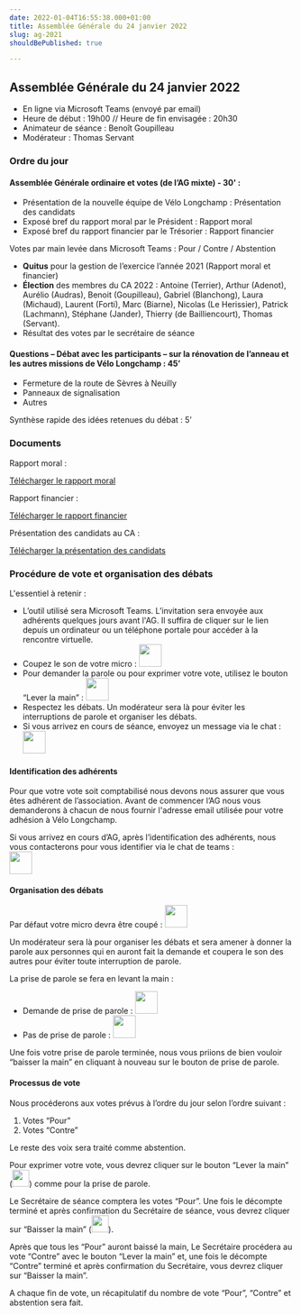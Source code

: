 ```yaml
---
date: 2022-01-04T16:55:38.000+01:00
title: Assemblée Générale du 24 janvier 2022
slug: ag-2021
shouldBePublished: true

---
```

## Assemblée Générale du 24 janvier 2022

* En ligne via Microsoft Teams (envoyé par email)
* Heure de début : 19h00 // Heure de fin envisagée : 20h30
* Animateur de séance : Benoît Goupilleau
* Modérateur : Thomas Servant

### **Ordre du jour**

#### **Assemblée Générale ordinaire et votes (de l’AG mixte) - 30' :**

* Présentation de la nouvelle équipe de Vélo Longchamp : Présentation des candidats
* Exposé bref du rapport moral par le Président : Rapport moral
* Exposé bref du rapport financier par le Trésorier : Rapport financier

Votes par main levée dans Microsoft Teams : Pour / Contre / Abstention

* **Quitus** pour la gestion de l’exercice l’année 2021 (Rapport moral et financier)
* **Élection** des membres du CA 2022 : Antoine (Terrier), Arthur (Adenot), Aurélio (Audras), Benoit (Goupilleau), Gabriel (Blanchong), Laura (Michaud), Laurent (Forti), Marc (Biarne), Nicolas (Le Herissier), Patrick (Lachmann), Stéphane (Jander), Thierry (de Bailliencourt), Thomas (Servant).
* Résultat des votes par le secrétaire de séance

#### **Questions – Débat avec les participants – sur la rénovation de l’anneau et les autres missions de Vélo Longchamp : 45’**

* Fermeture de la route de Sèvres à Neuilly
* Panneaux de signalisation
* Autres

Synthèse rapide des idées retenues du débat : 5’

### **Documents**

Rapport moral :

<a class="downloadButton" href="/AG02_RapportMoral.pdf"  target="_blank">Télécharger le rapport moral</a>

Rapport financier :

<a class="downloadButton" href="/AG02_RapportFinancier.pdf" target="_blank">Télécharger le rapport financier</a>

Présentation des candidats au CA :

<a class="downloadButton" href="/AG02_CandidatsCA.pdf" target="_blank">Télécharger la présentation des candidats</a>

### **Procédure de vote et organisation des débats**

L'essentiel à retenir :

* L’outil utilisé sera Microsoft Teams. L’invitation sera envoyée aux adhérents quelques jours avant l'AG. Il suffira de cliquer sur le lien depuis un ordinateur ou un téléphone portale pour accéder à la rencontre virtuelle.
* Coupez le son de votre micro : <img width="40px" src="/media/micOff.png"/>
* Pour demander la parole ou pour exprimer votre vote, utilisez le bouton “Lever la main” : <img width="40px" src="/media/hand.png"/>
* Respectez les débats. Un modérateur sera là pour éviter les interruptions de parole et organiser les débats.
* Si vous arrivez en cours de séance, envoyez un message via le chat : <img width="40px" src="/media/chat.png"/>

#### **Identification des adhérents**

Pour que votre vote soit comptabilisé nous devons nous assurer que vous êtes adhérent de l’association. Avant de commencer l’AG nous vous demanderons à chacun de nous fournir l'adresse email utilisée pour votre adhésion à Vélo Longchamp.

Si vous arrivez en cours d’AG, après l’identification des adhérents, nous vous contacterons pour vous identifier via le chat de teams : </br>
<img width="40px" src="/media/chat.png"/>

#### **Organisation des débats**

Par défaut votre micro devra être coupé : <img width="40px" src="/media/micOff.png"/>

Un modérateur sera là pour organiser les débats et sera amener à donner la parole aux personnes qui en auront fait la demande et coupera le son des autres pour éviter toute interruption de parole.

La prise de parole se fera en levant la main :

* Demande de prise de parole : <img width="40px" src="/media/handUp.png"/>
* Pas de prise de parole : <img width="40px" src="/media/hand.png"/>

Une fois votre prise de parole terminée, nous vous priions de bien vouloir “baisser la main” en cliquant à nouveau sur le bouton de prise de parole.

#### **Processus de vote**

Nous procéderons aux votes prévus à l’ordre du jour selon l’ordre suivant :

1. Votes “Pour”
2. Votes “Contre”

Le reste des voix sera traité comme abstention.

Pour exprimer votre vote, vous devrez cliquer sur le bouton “Lever la main” (<img width="30px" src="/media/handUp.png"/>) comme pour la prise de parole.

Le Secrétaire de séance comptera les votes “Pour”. Une fois le décompte terminé et après confirmation du Secrétaire de séance, vous devrez cliquer sur “Baisser la main” (<img width="30px" src="/media/hand.png"/>).

Après que tous les “Pour” auront baissé la main, Le Secrétaire procédera au vote “Contre” avec le bouton “Lever la main” et, une fois le décompte “Contre” terminé et après confirmation du Secrétaire, vous devrez cliquer sur “Baisser la main”.

A chaque fin de vote, un récapitulatif du nombre de vote “Pour”, “Contre” et abstention sera fait.